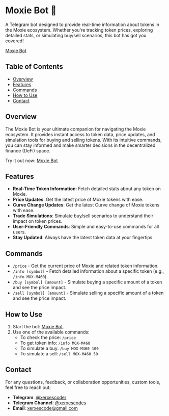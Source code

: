 # Moxie Bot 🚀

A Telegram bot designed to provide real-time information about tokens in the Moxie ecosystem. Whether you're tracking token prices, exploring detailed stats, or simulating buy/sell scenarios, this bot has got you covered!

[Moxie Bot](https://t.me/moxiepoxiebot)


## Table of Contents
- [Overview](#overview)
- [Features](#features)
- [Commands](#commands)
- [How to Use](#how-to-use)
- [Contact](#contact)

## Overview
The Moxie Bot is your ultimate companion for navigating the Moxie ecosystem. It provides instant access to token data, price updates, and simulation tools for buying and selling tokens. With its intuitive commands, you can stay informed and make smarter decisions in the decentralized finance (DeFi) space.

Try it out now: [Moxie Bot](https://t.me/moxiepoxiebot)

## Features
- **Real-Time Token Information**: Fetch detailed stats about any token on Moxie.
- **Price Updates**: Get the latest price of Moxie tokens with ease.
- **Curve Change Updates**: Get the latest Curve change of Moxie tokens with ease.
- **Trade Simulations**: Simulate buy/sell scenarios to understand their impact on token prices.
- **User-Friendly Commands**: Simple and easy-to-use commands for all users.
- **Stay Updated**: Always have the latest token data at your fingertips.

## Commands
- `/price` - Get the current price of Moxie and related token information.
- `/info [symbol]` - Fetch detailed information about a specific token (e.g., `/info MOX-M460`).
- `/buy [symbol] [amount]` - Simulate buying a specific amount of a token and see the price impact.
- `/sell [symbol] [amount]` - Simulate selling a specific amount of a token and see the price impact.

## How to Use
1. Start the bot: [Moxie Bot](https://t.me/moxiepoxiebot).
2. Use one of the available commands:
   - To check the price: `/price`
   - To get token info: `/info MOX-M460`
   - To simulate a buy: `/buy MOX-M460 100`
   - To simulate a sell: `/sell MOX-M460 50`



## Contact
For any questions, feedback, or collaboration opportunities, custom tools, feel free to reach out:

- **Telegram**: [@xerxescoder](https://t.me/xerxescoder)
- **Telegram Channel**: [@xerxescodes](https://t.me/xerxescodes)
- **Email**: [xerxescode@gmail.com](mailto:xerxescode@gmail.com)



